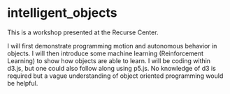 # intelligent_objects
This is a workshop presented at the Recurse Center.

I will first demonstrate programming motion and autonomous behavior in objects. I will then introduce some machine learning (Reinforcement Learning) to show how objects are able to learn. I will be coding within  d3.js, but one could also follow along using p5.js. No knowledge of d3 is required but a vague understanding of object oriented programming would be helpful.
